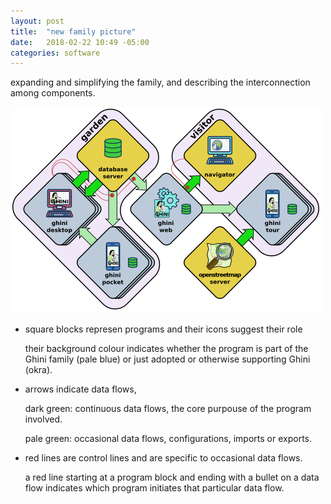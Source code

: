 ```yaml
---
layout: post
title:  "new family picture"
date:   2018-02-22 10:49 -05:00
categories: software
---
```


expanding and simplifying the family, and describing the interconnection among components.

![ghini-family-45.png](/images/ghini-family-45.png)

- square blocks represen programs and their icons suggest their role

  their background colour indicates whether the program is part of the
  Ghini family (pale blue) or just adopted or otherwise supporting Ghini (okra).

- arrows indicate data flows,

  dark green: continuous data flows, the core purpouse of the program involved.

  pale green: occasional data flows, configurations, imports or exports.

- red lines are control lines and are specific to occasional data flows.

  a red line starting at a program block and ending with a bullet on a
  data flow indicates which program initiates that particular data flow.
